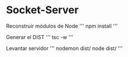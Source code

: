 # Socket-Server

Reconstruir módulos de Node
'''
npm install
'''

Generar el DIST
'''
tsc -w
'''

Levantar servidor
'''
nodemon dist/
node dist/
'''